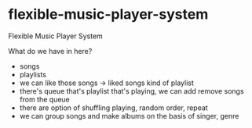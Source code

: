 # flexible-music-player-system

Flexible Music Player System

What do we have in here?
- songs
- playlists
- we can like those songs -> liked songs kind of playlist
- there's queue that's playlist that's playing, we can add remove songs from the queue
- there are option of shuffling playing, random order, repeat
- we can group songs and make albums on the basis of singer, genre
